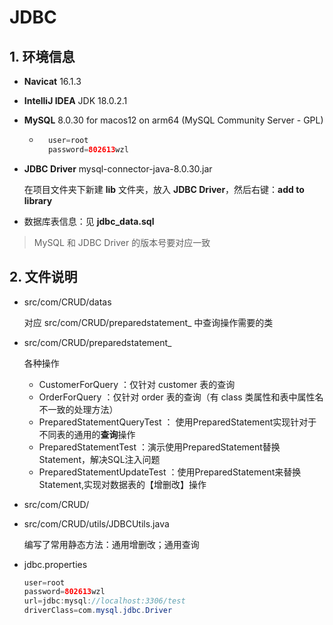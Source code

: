 # JDBC
## 1. 环境信息
* **Navicat** 16.1.3     

* **IntelliJ IDEA**  JDK 18.0.2.1

* **MySQL** 8.0.30 for macos12 on arm64 (MySQL Community Server - GPL)

    * ```java
        user=root
        password=802613wzl
        ```

* **JDBC Driver** mysql-connector-java-8.0.30.jar

    在项目文件夹下新建 **lib** 文件夹，放入 **JDBC Driver**，然后右键：**add to library**

* 数据库表信息：见 **jdbc_data.sql**

> MySQL 和 JDBC Driver 的版本号要对应一致

## 2. 文件说明

* src/com/CRUD/datas 

    对应 src/com/CRUD/preparedstatement_ 中查询操作需要的类

* src/com/CRUD/preparedstatement_

    各种操作

    * CustomerForQuery ：仅针对 customer 表的查询
    * OrderForQuery ：仅针对 order 表的查询（有 class 类属性和表中属性名不一致的处理方法）
    * PreparedStatementQueryTest ： 使用PreparedStatement实现针对于不同表的通用的**查询**操作
    * PreparedStatementTest ：演示使用PreparedStatement替换Statement，解决SQL注入问题
    * PreparedStatementUpdateTest ：使用PreparedStatement来替换Statement,实现对数据表的【增删改】操作

* src/com/CRUD/

* src/com/CRUD/utils/JDBCUtils.java

    编写了常用静态方法：通用增删改；通用查询

* jdbc.properties

    ```java
    user=root
    password=802613wzl
    url=jdbc:mysql://localhost:3306/test
    driverClass=com.mysql.jdbc.Driver
    ```

